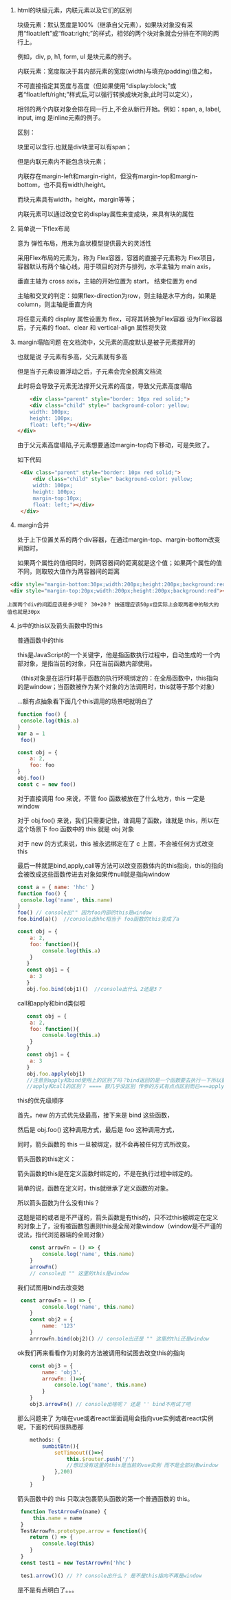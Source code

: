 1. html的块级元素，内联元素以及它们的区别

   块级元素：默认宽度是100%（继承自父元素），如果块对象没有采用“float:left”或“float:right;”的样式，相邻的两个块对象就会分排在不同的两行上。

   例如，div, p, h1, form, ul 是块元素的例子。

   内联元素：宽度取决于其内部元素的宽度(width)与填充(padding)值之和，

   不可直接指定其宽度与高度（但如果使用“display:block;”或者“float:left/right;”样式后,可以强行转换成块对象,此时可以定义），

   相邻的两个内联对象会排在同一行上,不会从新行开始。例如：span, a, label, input, img 是inline元素的例子。

   区别：

   块里可以含行.也就是div块里可以有span；

   但是内联元素内不能包含块元素；

   内联存在margin-left和margin-right，但没有margin-top和margin-bottom，也不具有width/height。

   而块元素具有width，height，margin等等；
   
   内联元素可以通过改变它的display属性来变成块，来具有块的属性

2. 简单说一下flex布局

   意为 弹性布局，用来为盒状模型提供最大的灵活性

   采用Flex布局的元素为，称为 Flex容器，容器的直接子元素称为 Flex项目，容器默认有两个轴心线，用于项目的对齐与排列，水平主轴为 main axis，

   垂直主轴为 cross axis，主轴的开始位置为 start， 结束位置为 end

   主轴和交叉的判定：如果flex-direction为row，则主轴是水平方向，如果是column，则主轴是垂直方向

   将任意元素的 display 属性设置为 flex，可将其转换为Flex容器 设为Flex容器后，子元素的 float、clear 和 vertical-align 属性将失效

2. margin塌陷问题
   在文档流中，父元素的高度默认是被子元素撑开的

   也就是说 子元素有多高，父元素就有多高

   但是当子元素设置浮动之后，子元素会完全脱离文档流

   此时将会导致子元素无法撑开父元素的高度，导致父元素高度塌陷
    ```html
        <div class="parent" style="border: 10px red solid;">
        <div class="child" style=" background-color: yellow;
        width: 100px;
        height: 100px;
        float: left;"></div>
    </div>
    ```
   由于父元素高度塌陷,子元素想要通过margin-top向下移动，可是失败了。

   如下代码
   ```html
    <div class="parent" style="border: 10px red solid;">
        <div class="child" style=" background-color: yellow;
        width: 100px;
        height: 100px;
        margin-top:10px;
        float: left;"></div>
    </div>
   ```

3. margin合并

    处于上下位置关系的两个div容器，在通过margin-top、margin-bottom改变间距时，

    如果两个属性的值相同时，则两容器间的距离就是这个值；如果两个属性的值不同，则取较大值作为两容器间的距离

```html
 <div style="margin-bottom:30px;width:200px;height:200px;background:red"></div>
 <div style="margin-top:20px;width:200px;height:200px;background:red"></div>
```
    上面两个div的间距应该是多少呢？ 30+20？ 按道理应该50px但实际上会取两者中的较大的值也就是30px


4. js中的this以及箭头函数中的this

    普通函数中的this

     this是JavaScript的一个关键字，他是指函数执行过程中，自动生成的一个内部对象，是指当前的对象，只在当前函数内部使用。

    （this对象是在运行时基于函数的执行环境绑定的：在全局函数中，this指向的是window；当函数被作为某个对象的方法调用时，this就等于那个对象）

    ...额有点抽象看下面几个this调用的场景吧就明白了

    ```js
    function foo() {
     console.log(this.a)
    }
    var a = 1
     foo()

    const obj = {
        a: 2,
        foo: foo
    }
    obj.foo()
    const c = new foo()
    ```
    对于直接调用 foo 来说，不管 foo 函数被放在了什么地方，this 一定是 window

    对于 obj.foo() 来说，我们只需要记住，谁调用了函数，谁就是 this，所以在这个场景下 foo 函数中的 this 就是 obj 对象

    对于 new 的方式来说，this 被永远绑定在了 c 上面，不会被任何方式改变 this 

    最后一种就是bind,apply,call等方法可以改变函数体内的this指向，this的指向会被改成这些函数传进去对象如果传null就是指向window

    ```js
    const a = { name: 'hhc' }
    function foo() {
     console.log('name', this.name)
    }
    foo() // console出"" 因为foo内部的this是window
    foo.bind(a)()  //console出hhc相当于 foo函数的this变成了a

    const obj = {
        a: 2,
        foo: function(){
            console.log(this.a)
        }
       } 
       const obj1 = {
        a: 3
       }
       obj.foo.bind(obj1)()  //console出什么 2还是3？
    ```
    call和apply和bind类似啦

    ```js
       const obj = {
        a: 2,
        foo: function(){
            console.log(this.a)
        }
       } 
       const obj1 = {
        a: 3
       }
       obj.foo.apply(obj1) 
       //注意到apply和bind使用上的区别了吗？bind返回的是一个函数要去执行一下所以要加上().apply或者call直接调用函数本身
       //apply和call的区别？ ==== 额几乎没区别 传参的方式有点点区别而已===apply第二个参数接受数组,call接受字符串
    ```
    this的优先级顺序

    首先，new 的方式优先级最高，接下来是 bind 这些函数，

    然后是 obj.foo() 这种调用方式，最后是 foo 这种调用方式，

    同时，箭头函数的 this 一旦被绑定，就不会再被任何方式所改变。

    箭头函数的this定义：
    
    箭头函数的this是在定义函数时绑定的，不是在执行过程中绑定的。
    
    简单的说，函数在定义时，this就继承了定义函数的对象。

    所以箭头函数为什么没有this？

    这题是错的或者是不严谨的，箭头函数是有this的，只不过this被绑定在定义的对象上了，没有被函数包裹则this是全局对象window（window是不严谨的说法，指代浏览器端的全局对象）

    ```js
        const arrowFn = () => {
            console.log('name', this.name)
        } 
        arrowFn()
        // console出 "" 这里的this是window
    ```
    我们试图用bind去改变她
    ```js
     const arrowFn = () => {
            console.log('name', this.name)
        } 
        const obj2 = {
            name: '123'
        }
        arrrowFn.bind(obj2)() // console出还是 "" 这里的thi还是window 
    ```

    ok我们再来看看作为对象的方法被调用和试图去改变this的指向

    ```js
        const obj3 = {
            name: 'obj3',
            arrowFn: ()=>{
                console.log('name', this.name)
            }
        }
        obj3.arrowFn() // console出啥呢？ 还是 '' bind不用试了吧 
    ```

    那么问题来了 为啥在vue或者react里面调用会指向vue实例或者react实例呢，下面的代码很熟悉那

    ```js
        methods: {
            sumbitBtn(){
                setTimeout(()=>{
                    this.$router.push('/') 
                    //想过没有这里的this是当前的vue实例 而不是全部对象window
                },200)
            }
        }
    ```

    箭头函数中的 this 只取决包裹箭头函数的第一个普通函数的 this。

    ```js
     function TestArrowFn(name) {
         this.name = name
     }
     TestArrowFn.prototype.arrow = function(){
        return () => {
            console.log(this)
        } 
     }
     const test1 = new TestArrowFn('hhc')
     
     tes1.arrow()() // ?? console出什么？ 是不是this指向不再是window
    ```

   是不是有点明白了。。。

